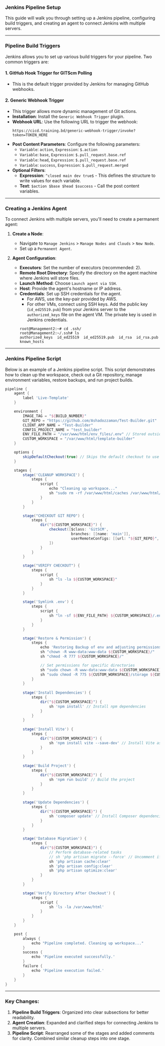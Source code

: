 ### Jenkins Pipeline Setup

This guide will walk you through setting up a Jenkins pipeline, configuring build triggers, and creating an agent to connect Jenkins with multiple servers.

---

### Pipeline Build Triggers

Jenkins allows you to set up various build triggers for your pipeline. Two common triggers are:

#### 1. GitHub Hook Trigger for GITScm Polling
- This is the default trigger provided by Jenkins for managing GitHub webhooks.
  
#### 2. Generic Webhook Trigger
- This trigger allows more dynamic management of Git actions.
- **Installation**: Install the `Generic Webhook Trigger` plugin.
- **Webhook URL**: Use the following URL to trigger the webhook:
  ```
  https://cicd.training.bd/generic-webhook-trigger/invoke?token=TOKEN_HERE
  ```
- **Post Content Parameters**: Configure the following parameters:
  - `Variable`: `action`, `Expression`: `$.action`
  - `Variable`: `base`, `Expression`: `$.pull_request.base.ref`
  - `Variable`: `head`, `Expression`: `$.pull_request.base.ref`
  - `Variable`: `success`, `Expression`: `$.pull_request.merged`
- **Optional Filters**:
  - **Expression**: `^closed main dev true$` - This defines the structure to write values for each variable.
  - **Text**: `$action $base $head $success` - Call the post content variables.

---

### Creating a Jenkins Agent

To connect Jenkins with multiple servers, you'll need to create a permanent agent:

1. **Create a Node**:
   - Navigate to `Manage Jenkins` > `Manage Nodes and Clouds` > `New Node`.
   - Set up a `Permanent Agent`.

2. **Agent Configuration**:
   - **Executors**: Set the number of executors (recommended: 2).
   - **Remote Root Directory**: Specify the directory on the agent machine where Jenkins will store files.
   - **Launch Method**: Choose `Launch agent via SSH`.
   - **Host**: Provide the agent's hostname or IP address.
   - **Credentials**: Set up SSH credentials for the agent.
     - For AWS, use the key-pair provided by AWS.
     - For other VMs, connect using SSH keys. Add the public key (`id_ed25519.pub`) from your Jenkins server to the `authorized_keys` file on the agent VM. The private key is used in Jenkins credentials.
     ```
     root@Management2:~# cd .ssh/
     root@Management2:~/.ssh# ls
     authorized_keys  id_ed25519  id_ed25519.pub  id_rsa  id_rsa.pub  known_hosts
     ```

---

### Jenkins Pipeline Script

Below is an example of a Jenkins pipeline script. This script demonstrates how to clean up the workspace, check out a Git repository, manage environment variables, restore backups, and run project builds.

```groovy
pipeline {
    agent {
        label 'Live-Template'
    }

    environment {
        IMAGE_TAG = "${BUILD_NUMBER}"
        GIT_REPO = "https://github.com/Ashadozzaman/Test-Builder.git"
        CLIENT_APP_NAME = "Test-Builder"
        CONFIG_PROJECT_NAME = "test_builder"
        ENV_FILE_PATH = "/var/www/html/env_files/.env" // Stored outside the workspace
        CUSTOM_WORKSPACE = "/var/www/html/template-builder"
    }

    options {
        skipDefaultCheckout(true) // Skips the default checkout to use our custom directory
    }

    stages {
        stage('CLEANUP WORKSPACE') {
            steps {
                script {
                    echo "Cleaning up workspace..."
                    sh "sudo rm -rf /var/www/html/caches /var/www/html/remoting /var/www/html/remoting.jar ${CUSTOM_WORKSPACE}"
                }
            }
        }

        stage("CHECKOUT GIT REPO") {
            steps {
                dir("${CUSTOM_WORKSPACE}") {
                    checkout([$class: 'GitSCM',
                              branches: [[name: 'main']],
                              userRemoteConfigs: [[url: "${GIT_REPO}", credentialsId: 'Git-Hub-Credential-Template-Ashadozzaman']]
                    ])
                }
            }
        }

        stage("VERIFY CHECKOUT") {
            steps {
                script {
                    sh "ls -la ${CUSTOM_WORKSPACE}"
                }
            }
        }

        stage('Symlink .env') {
            steps {
                script {
                    sh "ln -sf ${ENV_FILE_PATH} ${CUSTOM_WORKSPACE}/.env"
                }
            }
        }

        stage('Restore & Permission') {
            steps {
                echo 'Restoring Backup of env and adjusting permissions'
                sh "chown -R www-data:www-data ${CUSTOM_WORKSPACE}/"
                sh "chmod -R 777 ${CUSTOM_WORKSPACE}/"

                // Set permissions for specific directories
                sh "sudo chown -R www-data:www-data ${CUSTOM_WORKSPACE}/storage ${CUSTOM_WORKSPACE}/bootstrap/cache"
                sh "sudo chmod -R 775 ${CUSTOM_WORKSPACE}/storage ${CUSTOM_WORKSPACE}/bootstrap/cache"
            }
        }
        
        stage('Install Dependencies') {
            steps {
                dir("${CUSTOM_WORKSPACE}") {
                    sh 'npm install' // Install npm dependencies
                }
            }
        }
        
        stage('Install Vite') {
            steps {
                dir("${CUSTOM_WORKSPACE}") {
                    sh 'npm install vite --save-dev' // Install Vite as a development dependency
                }
            }
        }
        
        stage('Build Project') {
            steps {
                dir("${CUSTOM_WORKSPACE}") {
                    sh 'npm run build' // Build the project
                }
            }
        }
        
        stage('Update Dependencies') {
            steps {
                dir("${CUSTOM_WORKSPACE}") {
                    sh 'composer update' // Install Composer dependencies
                }
            }
        }

        stage('Database Migration') {
            steps {
                dir("${CUSTOM_WORKSPACE}") {
                    // Perform database-related tasks
                    // sh 'php artisan migrate --force' // Uncomment if you need to run migrations
                    sh 'php artisan cache:clear'
                    sh 'php artisan config:clear'
                    sh 'php artisan optimize:clear'
                }
            }
        }

        stage('Verify Directory After Checkout') {
            steps {
                script {
                    sh 'ls -la /var/www/html'
                }
            }
        }
    }

    post {
        always {
            echo "Pipeline completed. Cleaning up workspace..."
        }
        success {
            echo 'Pipeline executed successfully.'
        }
        failure {
            echo 'Pipeline execution failed.'
        }
    }
}
```

---

### Key Changes:
1. **Pipeline Build Triggers**: Organized into clear subsections for better readability.
2. **Agent Creation**: Expanded and clarified steps for connecting Jenkins to multiple servers.
3. **Pipeline Script**: Rearranged some of the stages and added comments for clarity. Combined similar cleanup steps into one stage.
